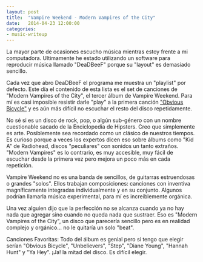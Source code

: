 ```yaml
---
layout: post
title:  "Vampire Weekend - Modern Vampires of the City"
date:   2014-04-23 12:00:00
categories:
- music-writeup
---
```

La mayor parte de ocasiones escucho música mientras estoy frente a mi computadora. Ultimamente he estado utilizando un software para reproducir música llamado "DeaDBeeF" porque su "layout" es demasiado sencillo.

Cada vez que abro DeaDBeeF el programa me muestra un "playlist" por defecto. Este día el contenido de esta lista es el set de canciones de "Modern Vampires of the City", el tercer álbum de Vampire Weekend. Para mí es casi imposible resistir darle "play" a la primera canción ["Obvious Bicycle"][lnk-ObviousBicycle] y es aún más difícil no escuchar el resto del disco repetidamente.

No sé si es un disco de rock, pop, o algún sub-género con un nombre cuestionable sacado de la Enciclopedia de Hipsters. Creo que simplemente es arte. Posiblemente sea recordado como un clásico de nuestros tiempos. Es curioso porque a veces los expertos dicen eso sobre álbums como "Kid A" de Radiohead, discos "peculiares" con sonidos un tanto extraños. "Modern Vampires" es lo contrario, es muy accesible, muy fácil de escuchar desde la primera vez pero mejora un poco más en cada repetición.

Vampire Weekend no es una banda de sencillos, de guitarras estruendosas o grandes "solos". Ellos trabajan composiciones: canciones con inventiva magníficamente integradas individualmente y en su conjunto. Algunos podrían llamarla música experimental, para mí es increíblemente orgánica.

Una vez alguien dijo que la perfección no se alcanza cuando ya no hay nada que agregar sino cuando no queda nada que sustraer. Eso es "Modern Vampires of the City", un disco que parecería sencillo pero es en realidad complejo y orgánico... no le quitaría un solo "beat".

Canciones Favoritas: Todo del álbum es genial pero si tengo que elegir serían "Obvious Bicycle", "Unbelievers", "Step", "Diane Young", "Hannah Hunt" y "Ya Hey". ¡Ja! la mitad del disco. Es difícil elegir.

[lnk-ObviousBicycle]:http://goo.gl/uox5DY

